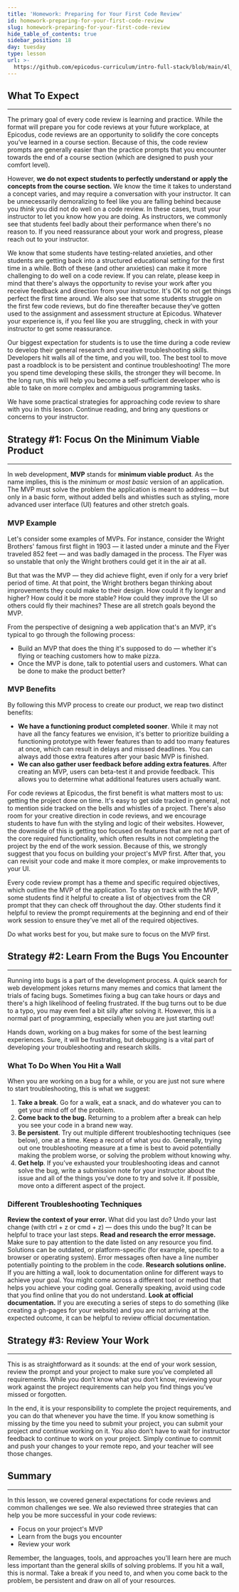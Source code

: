 ```yaml
---
title: 'Homework: Preparing for Your First Code Review'
id: homework-preparing-for-your-first-code-review
slug: homework-preparing-for-your-first-code-review
hide_table_of_contents: true
sidebar_position: 18
day: tuesday
type: lesson
url: >-
  https://github.com/epicodus-curriculum/intro-full-stack/blob/main/4l_preparing_for_your_first_code_review.md
---
```


## What To Expect

---

The primary goal of every code review is learning and practice. While the format will prepare you for code reviews at your future workplace, at Epicodus, code reviews are an opportunity to solidify the core concepts you’ve learned in a course section. Because of this, the code review prompts are generally easier than the practice prompts that you encounter towards the end of a course section (which are designed to push your comfort level). 

However, **we do not expect students to perfectly understand or apply the concepts from the course section.** We know the time it takes to understand a concept varies, and may require a conversation with your instructor. It can be unnecessarily demoralizing to feel like you are falling behind because you *think* you did not do well on a code review. In these cases, trust your instructor to let you know how you are doing. As instructors, we commonly see that students feel badly about their performance when there's no reason to. If you need reassurance about your work and progress, please reach out to your instructor.

We know that some students have testing-related anxieties, and other students are getting back into a structured educational setting for the first time in a while. Both of these (and other anxieties) can make it more challenging to do well on a code review. If you can relate, please keep in mind that there's always the opportunity to revise your work after you receive feedback and direction from your instructor. It's OK to not get things perfect the first time around. We also see that some students struggle on the first few code reviews, but do fine thereafter because they’ve gotten used to the assignment and assessment structure at Epicodus. Whatever your experience is, if you feel like you are struggling, check in with your instructor to get some reassurance.

Our biggest expectation for students is to use the time during a code review to develop their general research and creative troubleshooting skills. Developers hit walls all of the time, and you will, too. The best tool to move past a roadblock is to be persistent and continue troubleshooting! The more you spend time developing these skills, the stronger they will become. In the long run, this will help you become a self-sufficient developer who is able to take on more complex and ambiguous programming tasks. 

We have some practical strategies for approaching code review to share with you in this lesson. Continue reading, and bring any questions or concerns to your instructor. 

## Strategy #1: Focus On the Minimum Viable Product

---

In web development, **MVP** stands for **minimum viable product**. As the name implies, this is the *minimum* or *most basic* version of an application. The MVP must solve the problem the application is meant to address — but only in a basic form, without added bells and whistles such as styling, more advanced user interface (UI) features and other stretch goals.

### MVP Example

Let's consider some examples of MVPs. For instance, consider the Wright Brothers' famous first flight in 1903 — it lasted under a minute and the Flyer traveled 852 feet — and was badly damaged in the process. The Flyer was so unstable that only the Wright brothers could get it in the air at all.

But that was the MVP — they did achieve flight, even if only for a very brief period of time.
At that point, the Wright brothers began thinking about improvements they could make to their design. How could it fly longer and higher? How could it be more stable? How could they improve the UI so others could fly their machines? These are all stretch goals beyond the MVP.

From the perspective of designing a web application that's an MVP, it's typical to go through the following process:

* Build an MVP that does the thing it's supposed to do — whether it's flying or teaching customers how to make pizza.
* Once the MVP is done, talk to potential users and customers. What can be done to make the product better?

### MVP Benefits

By following this MVP process to create our product, we reap two distinct benefits:

* **We have a functioning product completed sooner**. While it may not have all the fancy features we envision, it's better to prioritize building a functioning prototype with fewer features than to add too many features at once, which can result in delays and missed deadlines. You can always add those extra features after your basic MVP is finished.
* **We can also gather user feedback before adding extra features**. After creating an MVP, users can beta-test it and provide feedback. This allows you to determine what additional features users actually want. 

For code reviews at Epicodus, the first benefit is what matters most to us: getting the project done on time. It's easy to get side tracked in general, not to mention side tracked on the bells and whistles of a project. There's also room for your creative direction in code reviews, and we encourage students to have fun with the styling and logic of their websites. However, the downside of this is getting too focused on features that are not a part of the core required functionality, which often results in not completing the project by the end of the work session. Because of this, we strongly suggest that you focus on building your project's MVP first. After that, you can revisit your code and make it more complex, or make improvements to your UI.

Every code review prompt has a theme and specific required objectives, which outline the MVP of the application. To stay on track with the MVP, some students find it helpful to create a list of objectives from the CR prompt that they can check off throughout the day. Other students find it helpful to review the prompt requirements at the beginning and end of their work session to ensure they’ve met all of the required objectives. 

Do what works best for you, but make sure to focus on the MVP first.

## Strategy #2: Learn From the Bugs You Encounter

---

Running into bugs is a part of the development process. A quick search for web development jokes returns many memes and comics that lament the trials of facing bugs. Sometimes fixing a bug can take hours or days and there's a high likelihood of feeling frustrated. If the bug turns out to be due to a typo, you may even feel a bit silly after solving it. However, this is a normal part of programming, especially when you are just starting out!

Hands down, working on a bug makes for some of the best learning experiences. Sure, it will be frustrating, but debugging is a vital part of developing your troubleshooting and research skills. 

### What To Do When You Hit a Wall

When you are working on a bug for a while, or you are just not sure where to start troubleshooting, this is what we suggest: 

1. **Take a break**. Go for a walk, eat a snack, and do whatever you can to get your mind off of the problem. 
2. **Come back to the bug.** Returning to a problem after a break can help you see your code in a brand new way. 
3. **Be persistent**. Try out multiple different troubleshooting techniques (see below), one at a time. Keep a record of what you do. Generally, trying out one troubleshooting measure at a time is best to avoid potentially making the problem worse, or solving the problem without knowing why.
4. **Get help**. If you’ve exhausted your troubleshooting ideas and cannot solve the bug, write a submission note for your instructor about the issue and all of the things you’ve done to try and solve it. If possible, move onto a different aspect of the project.

### Different Troubleshooting Techniques

**Review the context of your error.** What did you last do? Undo your last change (with ctrl + z or cmd + z) — does this undo the bug? It can be helpful to trace your last steps.
**Read and research the error message.** Make sure to pay attention to the date listed on any resource you find. Solutions can be outdated, or platform-specific (for example, specific to a browser or operating system). Error messages often have a line number potentially pointing to the problem in the code.
**Research solutions online.** If you are hitting a wall, look to documentation online for different ways to achieve your goal. You might come across a different tool or method that helps you achieve your coding goal. Generally speaking, avoid using code that you find online that you do not understand.
**Look at official documentation.** If you are executing a series of steps to do something (like creating a gh-pages for your website) and you are not arriving at the expected outcome, it can be helpful to review official documentation.

## Strategy #3: Review Your Work

---

This is as straightforward as it sounds: at the end of your work session, review the prompt and your project to make sure you’ve completed all requirements.  While you don’t know what you don’t know, reviewing your work against the project requirements can help you find things you’ve missed or forgotten.

In the end, it is your responsibility to complete the project requirements, and you can do that whenever you have the time. If you know something is missing by the time you need to submit your project, you can submit your project *and* continue working on it. You also don’t have to wait for instructor feedback to continue to work on your project.  Simply continue to commit and push your changes to your remote repo, and your teacher will see those changes.

## Summary

---

In this lesson, we covered general expectations for code reviews and common challenges we see. We also reviewed three strategies that can help you be more successful in your code reviews:

* Focus on your project's MVP
* Learn from the bugs you encounter
* Review your work

Remember, the languages, tools, and approaches you'll learn here are much less important than the general skills of solving problems. If you hit a wall, this is normal. Take a break if you need to, and when you come back to the problem, be persistent and draw on all of your resources.